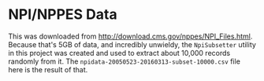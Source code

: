 # NPI/NPPES Data

This was downloaded from <http://download.cms.gov/nppes/NPI_Files.html>. Because that's 5GB of data, and incredibly unwieldy, the `NpiSubsetter` utility in this project was created and used to extract about 10,000 records randomly from it. The `npidata-20050523-20160313-subset-10000.csv` file here is the result of that.
